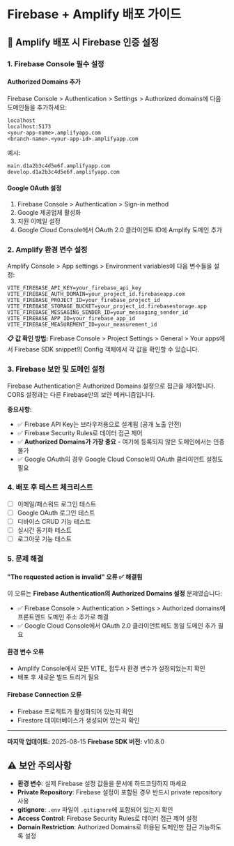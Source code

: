 # Firebase + Amplify 배포 가이드

## 🚀 Amplify 배포 시 Firebase 인증 설정

### 1. Firebase Console 필수 설정

#### Authorized Domains 추가
Firebase Console > Authentication > Settings > Authorized domains에 다음 도메인들을 추가하세요:

```
localhost
localhost:5173
<your-app-name>.amplifyapp.com
<branch-name>.<your-app-id>.amplifyapp.com
```

예시:
```
main.d1a2b3c4d5e6f.amplifyapp.com
develop.d1a2b3c4d5e6f.amplifyapp.com
```

#### Google OAuth 설정
1. Firebase Console > Authentication > Sign-in method
2. Google 제공업체 활성화
3. 지원 이메일 설정
4. Google Cloud Console에서 OAuth 2.0 클라이언트 ID에 Amplify 도메인 추가

### 2. Amplify 환경 변수 설정

Amplify Console > App settings > Environment variables에 다음 변수들을 설정:

```
VITE_FIREBASE_API_KEY=your_firebase_api_key
VITE_FIREBASE_AUTH_DOMAIN=your_project_id.firebaseapp.com
VITE_FIREBASE_PROJECT_ID=your_firebase_project_id
VITE_FIREBASE_STORAGE_BUCKET=your_project_id.firebasestorage.app
VITE_FIREBASE_MESSAGING_SENDER_ID=your_messaging_sender_id
VITE_FIREBASE_APP_ID=your_firebase_app_id
VITE_FIREBASE_MEASUREMENT_ID=your_measurement_id
```

**📋 값 확인 방법:**
Firebase Console > Project Settings > General > Your apps에서 Firebase SDK snippet의 Config 객체에서 각 값을 확인할 수 있습니다.

### 3. Firebase 보안 및 도메인 설정

Firebase Authentication은 Authorized Domains 설정으로 접근을 제어합니다. 
CORS 설정과는 다른 Firebase만의 보안 메커니즘입니다.

**중요사항:**
- ✅ Firebase API Key는 브라우저용으로 설계됨 (공개 노출 안전)
- ✅ Firebase Security Rules로 데이터 접근 제어
- ✅ **Authorized Domains가 가장 중요** - 여기에 등록되지 않은 도메인에서는 인증 불가
- ✅ Google OAuth의 경우 Google Cloud Console의 OAuth 클라이언트 설정도 필요

### 4. 배포 후 테스트 체크리스트

- [ ] 이메일/패스워드 로그인 테스트
- [ ] Google OAuth 로그인 테스트
- [ ] 디바이스 CRUD 기능 테스트
- [ ] 실시간 동기화 테스트
- [ ] 로그아웃 기능 테스트

### 5. 문제 해결

#### "The requested action is invalid" 오류 ✅ 해결됨
이 오류는 **Firebase Authentication의 Authorized Domains 설정** 문제였습니다:
- ✅ Firebase Console > Authentication > Settings > Authorized domains에 프론트엔드 도메인 주소 추가로 해결
- ✅ Google Cloud Console에서 OAuth 2.0 클라이언트에도 동일 도메인 추가 필요

#### 환경 변수 오류
- Amplify Console에서 모든 VITE_ 접두사 환경 변수가 설정되었는지 확인
- 배포 후 새로운 빌드 트리거 필요

#### Firebase Connection 오류
- Firebase 프로젝트가 활성화되어 있는지 확인
- Firestore 데이터베이스가 생성되어 있는지 확인

---

**마지막 업데이트:** 2025-08-15
**Firebase SDK 버전:** v10.8.0

## ⚠️ 보안 주의사항

- **환경 변수**: 실제 Firebase 설정 값들을 문서에 하드코딩하지 마세요
- **Private Repository**: Firebase 설정이 포함된 경우 반드시 private repository 사용
- **gitignore**: `.env` 파일이 `.gitignore`에 포함되어 있는지 확인
- **Access Control**: Firebase Security Rules로 데이터 접근 제어 설정
- **Domain Restriction**: Authorized Domains로 허용된 도메인만 접근 가능하도록 설정